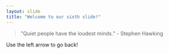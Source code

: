 ```yaml
---
layout: slide
title: "Welcome to our sixth slide!"
---
```

> "Quiet people have the loudest minds." - Stephen Hawking

Use the left arrow to go back!
